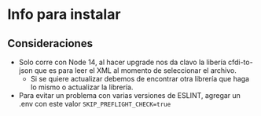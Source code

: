 # Info para instalar

## Consideraciones
- Solo corre con Node 14, al hacer upgrade nos da clavo la libería cfdi-to-json que es para leer el XML al momento de seleccionar el archivo.
  - Si se quiere actualizar debemos de encontrar otra librería que haga lo mismo o actualizar la librería.
- Para evitar un problema con varias versiones de ESLINT, agregar un .env con este valor `SKIP_PREFLIGHT_CHECK=true`



